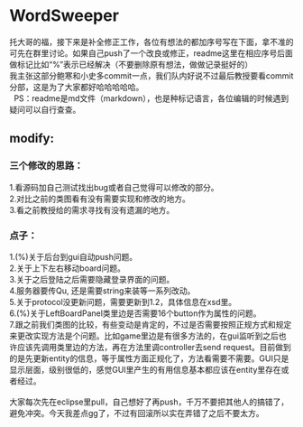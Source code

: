 # WordSweeper
托大哥的福，接下来是补全修正工作，各位有想法的都加序号写在下面，拿不准的可先在群里讨论。如果自己push了一个改良或修正，readme这里在相应序号后面做标记比如“%”表示已经解决（不要删除原有想法，做做记录挺好的）<br>  我主张这部分鲍寒和小史多commit一点，我们队内好说不过最后教授要看commit分部，这是为了大家都好哈哈哈哈哈。<br>   PS：readme是md文件（markdown），也是种标记语言，各位编辑的时候遇到疑问可以自行查查。<br>
## modify:
### 三个修改的思路：
1.看源码加自己测试找出bug或者自己觉得可以修改的部分。<br>
2.对比之前的类图看有没有需要实现和修改的地方。<br>
3.看之前教授给的需求寻找有没有遗漏的地方。<br>
### 点子：
1.(%)关于后台到gui自动push问题。<br>
2.关于上下左右移动board问题。<br>
3.关于之后登陆之后需要隐藏登录界面的问题。<br>
4.服务器要传Qu, 还是需要string来装等一系列改动。<br>
5.关于protocol没更新问题，需要更新到1.2，具体信息在xsd里。<br>
6.(%)关于LeftBoardPanel类里边是否需要16个button作为属性的问题。<br>
7.跟之前我们类图的比较，有些变动是肯定的，不过是否需要按照正规方式和规定来更改实现方法是个问题。比如game里边是有很多方法的，在gui监听到之后也许应该先调用类里边的方法，再在方法里调controller去send request。目前做到的是先更新entity的信息，等于属性方面正规化了，方法看需要不需要。GUI只是显示层面，级别很低的，感觉GUI里产生的有用信息基本都应该在entity里存在或者经过。
<br>
<br>
大家每次先在eclipse里pull，自己想好了再push，千万不要把其他人的搞错了，避免冲突。今天我差点gg了，不过有回滚所以实在弄错了之后不要太方。
